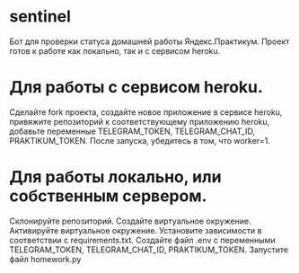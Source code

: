 # sentinel
Бот для проверки статуса домашней работы Яндекс.Практикум. 
Проект готов к работе как локально, так и с сервисом heroku.

# Для работы с сервисом heroku.
Сделайте fork проекта, создайте новое приложение в сервисе heroku, привяжите репозиторий к соответствующему приложению heroku, добавьте переменные TELEGRAM_TOKEN, TELEGRAM_CHAT_ID, PRAKTIKUM_TOKEN.
После запуска, убедитесь в том, что worker=1.

# Для работы локально, или собственным сервером.
Склонируйте репозиторий. Создайте виртуальное окружение. Активируйте виртуальное окружение. Установите зависимости в соответствии с requirements.txt.
Создайте файл .env с переменными TELEGRAM_TOKEN, TELEGRAM_CHAT_ID, PRAKTIKUM_TOKEN. Запустите файл homework.py
